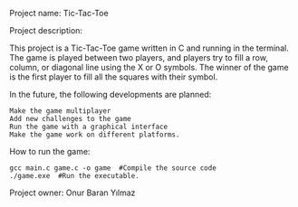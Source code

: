 Project name: Tic-Tac-Toe

Project description:

This project is a Tic-Tac-Toe game written in C and running in the terminal. 
The game is played between two players, and players try to fill a row, column, or diagonal line using the X or O symbols. 
The winner of the game is the first player to fill all the squares with their symbol.
    

In the future, the following developments are planned:

    Make the game multiplayer
    Add new challenges to the game
    Run the game with a graphical interface
    Make the game work on different platforms.

How to run the game:

    gcc main.c game.c -o game  #Compile the source code
    ./game.exe  #Run the executable.

Project owner:
Onur Baran Yılmaz
